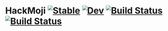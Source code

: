 # HackMoji [![Stable](https://img.shields.io/badge/docs-stable-blue.svg)](https://DoktorMike.github.io/HackMoji.jl/stable) [![Dev](https://img.shields.io/badge/docs-dev-blue.svg)](https://DoktorMike.github.io/HackMoji.jl/dev) [![Build Status](https://github.com/DoktorMike/HackMoji.jl/workflows/CI/badge.svg)](https://github.com/DoktorMike/HackMoji.jl/actions) [![Build Status](https://travis-ci.com/DoktorMike/HackMoji.jl.svg?branch=master)](https://travis-ci.com/DoktorMike/HackMoji.jl)
